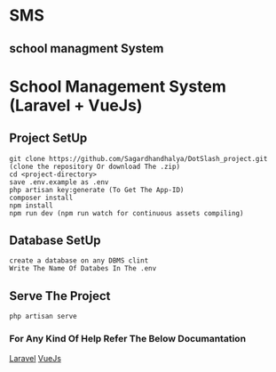 # SMS
## school managment System


# School Management System (Laravel + VueJs)

## Project SetUp
```
git clone https://github.com/Sagardhandhalya/DotSlash_project.git (clone the repository Or download The .zip)
cd <project-directory>
save .env.example as .env
php artisan key:generate (To Get The App-ID)
composer install
npm install
npm run dev (npm run watch for continuous assets compiling)
```

## Database SetUp
```
create a database on any DBMS clint
Write The Name Of Databes In The .env
```

## Serve The Project
```
php artisan serve
```

### For Any Kind Of Help Refer The Below Documantation <br />
[Laravel](https://laravel.com/) 
[VueJs](https://vuejs.org/)
